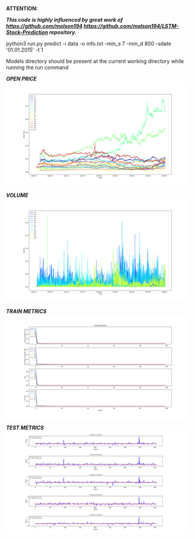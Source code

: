 **ATTENTION:**

**_This code is highly influenced by great work of https://github.com/molson194
https://github.com/molson194/LSTM-Stock-Prediction repository._**

python3 run.py predict -i data -o info.txt -min_s 7 -min_d 800 -sdate '01.01.2015' -t 1

Models directory should be present at the current working directory while running the run command

**_OPEN PRICE_**
![alt text](https://raw.githubusercontent.com/yatayzeka01/masterthesis/master/open_plot.png)

**_VOLUME_**
![alt text](https://raw.githubusercontent.com/yatayzeka01/masterthesis/master/volume_plot.png)

**_TRAIN METRICS_**
![alt text](https://raw.githubusercontent.com/yatayzeka01/masterthesis/master/train_metrics_plot.png)

**_TEST METRICS_**
![alt text](https://raw.githubusercontent.com/yatayzeka01/masterthesis/master/test_metrics_plot.png)
